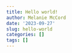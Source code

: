 ```yaml
---
title: Hello world!
author: Melanie McCord
date: '2023-09-27'
slug: hello-world
categories: []
tags: []
---
```

